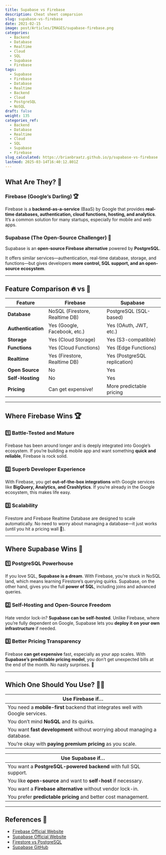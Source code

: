 ```yaml
---
title: Supabase vs Firebase
description: Cheat sheet comparsion
slug: supabase-vs-firebase
date: 2021-02-15
image: post/Articles/IMAGES/supabase-firebase.png
categories:
  - Backend
  - Database
  - Realtime
  - Cloud
  - SQL
  - Supabase
  - Firebase
tags:
  - Supabase
  - Firebase
  - Database
  - Realtime
  - Backend
  - Cloud
  - PostgreSQL
  - NoSQL
draft: false
weight: 135
categories_ref:
  - Backend
  - Database
  - Realtime
  - Cloud
  - SQL
  - Supabase
  - Firebase
slug_calculated: https://brianbraatz.github.io/p/supabase-vs-firebase
lastmod: 2025-03-14T16:40:12.801Z
---
```

<!-- # Supabase vs Firebase: The Ultimate Showdown of Backend Titans ⚔️🔥

So, you've heard about **Firebase**—Google’s golden child for backend services. And then along came **Supabase**, the open-source rebel challenging the status quo. But which one should you use? Let’s break it down in a **head-to-head battle** and see which backend-as-a-service (BaaS) reigns supreme. 👑

--- -->

## What Are They? 🤔

### Firebase (Google’s Darling) 🏆

Firebase is a **backend-as-a-service** (BaaS) by Google that provides **real-time databases, authentication, cloud functions, hosting, and analytics**. It’s a common solution for many startups, especially for mobile and web apps.

### Supabase (The Open-Source Challenger) 🐉

Supabase is an **open-source Firebase alternative** powered by **PostgreSQL**.

It offers similar services—authentication, real-time database, storage, and functions—but gives developers **more control, SQL support, and an open-source ecosystem**.

***

## Feature Comparison 🔥 vs 🐉

| Feature            | Firebase                       | Supabase                     |
| ------------------ | ------------------------------ | ---------------------------- |
| **Database**       | NoSQL (Firestore, Realtime DB) | PostgreSQL (SQL-based)       |
| **Authentication** | Yes (Google, Facebook, etc.)   | Yes (OAuth, JWT, etc.)       |
| **Storage**        | Yes (Cloud Storage)            | Yes (S3-compatible)          |
| **Functions**      | Yes (Cloud Functions)          | Yes (Edge Functions)         |
| **Realtime**       | Yes (Firestore, Realtime DB)   | Yes (PostgreSQL replication) |
| **Open Source**    | No                             | Yes                          |
| **Self-Hosting**   | No                             | Yes                          |
| **Pricing**        | Can get expensive!             | More predictable pricing     |

***

## Where Firebase Wins 🏆

### 1️⃣ **Battle-Tested and Mature**

Firebase has been around longer and is deeply integrated into Google’s ecosystem. If you’re building a mobile app and want something **quick and reliable**, Firebase is rock solid.

### 2️⃣ **Superb Developer Experience**

With Firebase, you get **out-of-the-box integrations** with Google services like **BigQuery, Analytics, and Crashlytics**. If you’re already in the Google ecosystem, this makes life easy.

### 3️⃣ **Scalability**

Firestore and Firebase Realtime Database are designed to scale automatically. No need to worry about managing a database—it just works (until you hit a pricing wall 💸).

***

## Where Supabase Wins 🐉

### 1️⃣ **PostgreSQL Powerhouse**

If you love SQL, **Supabase is a dream**. With Firebase, you’re stuck in NoSQL land, which means learning Firestore’s querying quirks. Supabase, on the other hand, gives you the full **power of SQL**, including joins and advanced queries.

### 2️⃣ **Self-Hosting and Open-Source Freedom**

Hate vendor lock-in? **Supabase can be self-hosted**. Unlike Firebase, where you’re fully dependent on Google, Supabase lets you **deploy it on your own infrastructure** if needed.

### 3️⃣ **Better Pricing Transparency**

Firebase **can get expensive** fast, especially as your app scales. With **Supabase’s predictable pricing model**, you don’t get unexpected bills at the end of the month. No nasty surprises. 🎉

***

## Which One Should You Use? 🤷‍♂️

| **Use Firebase if…**                                                           |
| ------------------------------------------------------------------------------ |
| You need a **mobile-first** backend that integrates well with Google services. |
| You don’t mind **NoSQL** and its quirks.                                       |
| You want **fast development** without worrying about managing a database.      |
| You’re okay with **paying premium pricing** as you scale.                      |

| **Use Supabase if…**                                             |
| ---------------------------------------------------------------- |
| You want a **PostgreSQL-powered backend** with full SQL support. |
| You like **open-source** and want to **self-host** if necessary. |
| You want a **Firebase alternative** without vendor lock-in.      |
| You prefer **predictable pricing** and better cost management.   |

***

<!-- ## The Verdict 🏅

Both **Firebase and Supabase are amazing**—it really comes down to **your needs**. If you want something super easy, Firebase is hard to beat. But if you love SQL, hate vendor lock-in, and want more control, **Supabase is a fantastic alternative**.

Either way, you can’t go wrong. Just don’t forget to check the **pricing** before you scale. 😆

---

## Key Ideas 🔑

| Concept | Summary |
|---------|---------|
| **Firebase** | Google’s backend-as-a-service, great for mobile apps. |
| **Supabase** | Open-source alternative, powered by PostgreSQL. |
| **Database Model** | Firebase: NoSQL, Supabase: SQL (PostgreSQL). |
| **Realtime** | Both support real-time data syncing. |
| **Pricing** | Firebase can get expensive, Supabase is more predictable. |
| **Self-Hosting** | Firebase: No, Supabase: Yes. |

--- -->

## References 🔗

* [Firebase Official Website](https://firebase.google.com/)
* [Supabase Official Website](https://supabase.io/)
* [Firestore vs PostgreSQL](https://firebase.google.com/docs/firestore)
* [Supabase GitHub](https://github.com/supabase/supabase)
